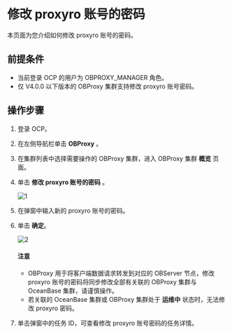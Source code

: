 # 修改 proxyro 账号的密码

本页面为您介绍如何修改 proxyro 账号的密码。

## 前提条件

* 当前登录 OCP 的用户为 OBPROXY_MANAGER 角色。
* 仅 V4.0.0 以下版本的 OBProxy 集群支持修改 proxyro 账号密码。

## 操作步骤

1. 登录 OCP。

2. 在左侧导航栏单击 **OBProxy** 。

3. 在集群列表中选择需要操作的 OBProxy 集群，进入 OBProxy 集群 **概览** 页面。

4. 单击 **修改 proxyro 账号的密码** 。

   ![1](https://obbusiness-private.oss-cn-shanghai.aliyuncs.com/doc/img/ocp/422/%E4%BF%AE%E6%94%B9proxyro%E8%B4%A6%E5%8F%B7%E7%9A%84%E5%AF%86%E7%A0%81.png)

5. 在弹窗中输入新的 proxyro 账号的密码。

6. 单击 **确定**。

    ![2](https://obbusiness-private.oss-cn-shanghai.aliyuncs.com/doc/img/ocp/401/%E4%BF%AE%E6%94%B9%E5%AF%86%E7%A0%811.png)

   <main id="notice" type='notice'>
    <h4>注意</h4>
    <ul>
    <li>OBProxy 用于将客户端数据请求转发到对应的 OBServer 节点，修改 proxyro 账号的密码将同步修改全部有关联的 OBProxy 集群与 OceanBase 集群，请谨慎操作。</li>
    <li>若关联的 OceanBase 集群或 OBProxy 集群处于 <strong>运维中</strong> 状态时，无法修改 proxyro 密码。</li>
    </ul>
   </main>

7. 单击弹窗中的任务 ID，可查看修改 proxyro 账号密码的任务详情。

